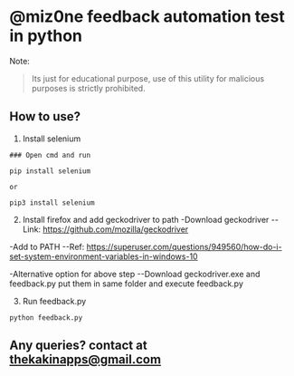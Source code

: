 # @miz0ne feedback automation test in python
Note:
> Its just for educational purpose, use of this utility for malicious purposes is strictly prohibited.

## How to use?
1. Install selenium
```
### Open cmd and run

pip install selenium

or

pip3 install selenium
```

2. Install firefox and add geckodriver to path
-Download geckodriver
--Link: https://github.com/mozilla/geckodriver

-Add to PATH
--Ref: https://superuser.com/questions/949560/how-do-i-set-system-environment-variables-in-windows-10

-Alternative option for above step
--Download geckodriver.exe and feedback.py put them in same folder and execute feedback.py

3. Run feedback.py
```
python feedback.py
```

## Any queries? contact at thekakinapps@gmail.com
